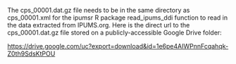 The cps_00001.dat.gz file needs to be in the same directory as cps_00001.xml for the ipumsr R package read_ipums_ddi function to read in the data extracted from IPUMS.org. Here is the direct url to the cps_00001.dat.gz file stored on a publicly-accessible Google Drive folder:

https://drive.google.com/uc?export=download&id=1e6pe4AIWPnnFcqahqk-Z0th9SdsKtPOU